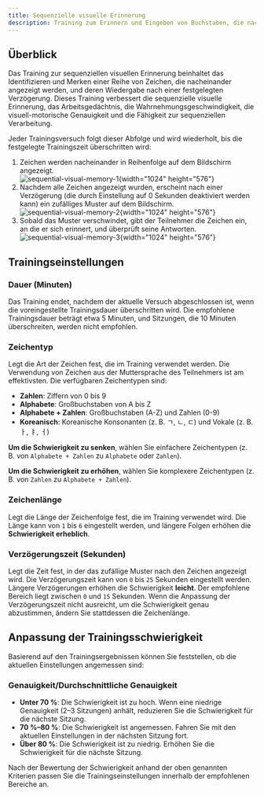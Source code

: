 ```yaml
---
title: Sequenzielle visuelle Erinnerung
description: Training zum Erinnern und Eingeben von Buchstaben, die nacheinander angezeigt werden
---
```


## Überblick

Das Training zur sequenziellen visuellen Erinnerung beinhaltet das Identifizieren und Merken einer Reihe von Zeichen, die nacheinander angezeigt werden, und deren Wiedergabe nach einer festgelegten Verzögerung. Dieses Training verbessert die sequenzielle visuelle Erinnerung, das Arbeitsgedächtnis, die Wahrnehmungsgeschwindigkeit, die visuell-motorische Genauigkeit und die Fähigkeit zur sequenziellen Verarbeitung.

Jeder Trainingsversuch folgt dieser Abfolge und wird wiederholt, bis die festgelegte Trainingszeit überschritten wird:

1. Zeichen werden nacheinander in Reihenfolge auf dem Bildschirm angezeigt.  
   ![sequential-visual-memory-1](/sequential-visual-memory-1.png){width="1024" height="576"}
2. Nachdem alle Zeichen angezeigt wurden, erscheint nach einer Verzögerung (die durch Einstellung auf 0 Sekunden deaktiviert werden kann) ein zufälliges Muster auf dem Bildschirm.  
   ![sequential-visual-memory-2](/sequential-visual-memory-2.png){width="1024" height="576"}
3. Sobald das Muster verschwindet, gibt der Teilnehmer die Zeichen ein, an die er sich erinnert, und überprüft seine Antworten.  
   ![sequential-visual-memory-3](/sequential-visual-memory-3.png){width="1024" height="576"}

## Trainingseinstellungen

### Dauer (Minuten)

Das Training endet, nachdem der aktuelle Versuch abgeschlossen ist, wenn die voreingestellte Trainingsdauer überschritten wird. Die empfohlene Trainingsdauer beträgt etwa 5 Minuten, und Sitzungen, die 10 Minuten überschreiten, werden nicht empfohlen.

### Zeichentyp

Legt die Art der Zeichen fest, die im Training verwendet werden. Die Verwendung von Zeichen aus der Muttersprache des Teilnehmers ist am effektivsten. Die verfügbaren Zeichentypen sind:

- **Zahlen**: Ziffern von 0 bis 9
- **Alphabete**: Großbuchstaben von A bis Z
- **Alphabete + Zahlen**: Großbuchstaben (A-Z) und Zahlen (0-9)
- **Koreanisch**: Koreanische Konsonanten (z. B. ㄱ, ㄴ, ㄷ) und Vokale (z. B. ㅏ, ㅑ, ㅓ)

**Um die Schwierigkeit zu senken**, wählen Sie einfachere Zeichentypen (z. B. von `Alphabete + Zahlen` zu `Alphabete` oder `Zahlen`).

**Um die Schwierigkeit zu erhöhen**, wählen Sie komplexere Zeichentypen (z. B. von `Zahlen` zu `Alphabete + Zahlen`).

### Zeichenlänge

Legt die Länge der Zeichenfolge fest, die im Training verwendet wird. Die Länge kann von `1` bis `6` eingestellt werden, und längere Folgen erhöhen die **Schwierigkeit erheblich**.

### Verzögerungszeit (Sekunden)

Legt die Zeit fest, in der das zufällige Muster nach den Zeichen angezeigt wird. Die Verzögerungszeit kann von `0` bis `25` Sekunden eingestellt werden. Längere Verzögerungen erhöhen die Schwierigkeit **leicht**. Der empfohlene Bereich liegt zwischen `0` und `15` Sekunden. Wenn die Anpassung der Verzögerungszeit nicht ausreicht, um die Schwierigkeit genau abzustimmen, ändern Sie stattdessen die Zeichenlänge.

## Anpassung der Trainingsschwierigkeit

Basierend auf den Trainingsergebnissen können Sie feststellen, ob die aktuellen Einstellungen angemessen sind:

### Genauigkeit/Durchschnittliche Genauigkeit

- **Unter 70 %**: Die Schwierigkeit ist zu hoch. Wenn eine niedrige Genauigkeit (2–3 Sitzungen) anhält, reduzieren Sie die Schwierigkeit für die nächste Sitzung.
- **70 %–80 %**: Die Schwierigkeit ist angemessen. Fahren Sie mit den aktuellen Einstellungen in der nächsten Sitzung fort.
- **Über 80 %**: Die Schwierigkeit ist zu niedrig. Erhöhen Sie die Schwierigkeit für die nächste Sitzung.

Nach der Bewertung der Schwierigkeit anhand der oben genannten Kriterien passen Sie die Trainingseinstellungen innerhalb der empfohlenen Bereiche an.
